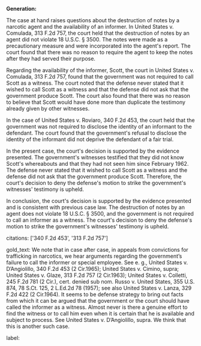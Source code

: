 **Generation:**


The case at hand raises questions about the destruction of notes by a narcotic agent and the availability of an informer. In United States v. Comulada, 313 F.2d 757, the court held that the destruction of notes by an agent did not violate 18 U.S.C. § 3500. The notes were made as a precautionary measure and were incorporated into the agent's report. The court found that there was no reason to require the agent to keep the notes after they had served their purpose.

Regarding the availability of the informer, Scott, the court in United States v. Comulada, 313 F.2d 757, found that the government was not required to call Scott as a witness. The court noted that the defense never stated that it wished to call Scott as a witness and that the defense did not ask that the government produce Scott. The court also found that there was no reason to believe that Scott would have done more than duplicate the testimony already given by other witnesses.

In the case of United States v. Roviaro, 340 F.2d 453, the court held that the government was not required to disclose the identity of an informant to the defendant. The court found that the government's refusal to disclose the identity of the informant did not deprive the defendant of a fair trial.

In the present case, the court's decision is supported by the evidence presented. The government's witnesses testified that they did not know Scott's whereabouts and that they had not seen him since February 1962. The defense never stated that it wished to call Scott as a witness and the defense did not ask that the government produce Scott. Therefore, the court's decision to deny the defense's motion to strike the government's witnesses' testimony is upheld.

In conclusion, the court's decision is supported by the evidence presented and is consistent with previous case law. The destruction of notes by an agent does not violate 18 U.S.C. § 3500, and the government is not required to call an informer as a witness. The court's decision to deny the defense's motion to strike the government's witnesses' testimony is upheld.



citations: ['340 F.2d 453', '313 F.2d 757']

gold_text: We note that in case after case, in appeals from convictions for trafficking in narcotics, we hear arguments regarding the government’s failure to call the informer or special employee. See e. g., United States v. D’Angiolillo, 340 F.2d 453 (2 Cir.1965); United States v. Cimino, supra; United States v. Glaze, 313 F.2d 757 (2 Cir.1963); United States v. Colletti, 245 F.2d 781 (2 Cir.), cert. denied sub nom. Russo v. United States, 355 U.S. 874, 78 S.Ct. 125, 2 L.Ed.2d 78 (1957); see also United States v. Lanza, 329 F.2d 422 (2 Cir.1964). It seems to be defense strategy to bring out facts from which it can be argued that the government or the court should have called the informer as a witness. Almost never is there a genuine effort to find the witness or to call him even when it is certain that he is available and subject to process. See United States v. D’Angiolillo, supra. We think that this is another such case.

label: 
